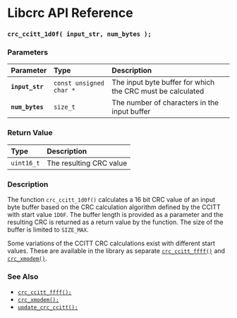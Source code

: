 # Libcrc API Reference

### `crc_ccitt_1d0f( input_str, num_bytes );`

### Parameters

| Parameter | Type | Description |
| :--- | :--- | :--- |
|**`input_str`**|`const unsigned char *`|The input byte buffer for which the CRC must be calculated|
|**`num_bytes`**|`size_t`|The number of characters in the input buffer|

### Return Value

| Type | Description |
| :--- | :--- |
|`uint16_t`|The resulting CRC value|

### Description

The function `crc_ccitt_1d0f()` calculates a 16 bit CRC value of an input byte buffer based on the
CRC calculation algorithm defined by the CCITT with start value `1D0F`.
The buffer length is provided as a parameter and the resulting CRC is returned
as a return value by the function. The size of the buffer is limited to `SIZE_MAX`.

Some variations of the CCITT CRC calculations exist with different start values. These are
available in the library as separate
[`crc_ccitt_ffff()`](crc_ccitt_ffff.md) and [`crc_xmodem()`](crc_xmodem.md).

### See Also

* [`crc_ccitt_ffff();`](crc_ccitt_ffff.md)
* [`crc_xmodem();`](crc_xmodem.md)
* [`update_crc_ccitt();`](update_crc_ccitt.md)
